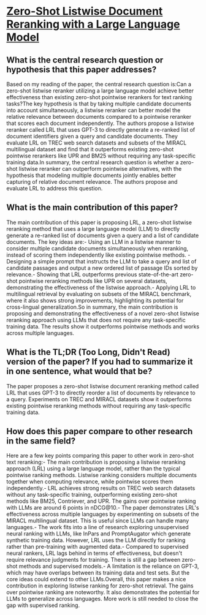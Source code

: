 # [Zero-Shot Listwise Document Reranking with a Large Language Model](https://arxiv.org/abs/2305.02156)

## What is the central research question or hypothesis that this paper addresses?

Based on my reading of the paper, the central research question is:Can a zero-shot listwise reranker utilizing a large language model achieve better effectiveness than existing zero-shot pointwise rerankers for text ranking tasks?The key hypothesis is that by taking multiple candidate documents into account simultaneously, a listwise reranker can better model the relative relevance between documents compared to a pointwise reranker that scores each document independently. The authors propose a listwise reranker called LRL that uses GPT-3 to directly generate a re-ranked list of document identifiers given a query and candidate documents. They evaluate LRL on TREC web search datasets and subsets of the MIRACL multilingual dataset and find that it outperforms existing zero-shot pointwise rerankers like UPR and BM25 without requiring any task-specific training data.In summary, the central research question is whether a zero-shot listwise reranker can outperform pointwise alternatives, with the hypothesis that modeling multiple documents jointly enables better capturing of relative document relevance. The authors propose and evaluate LRL to address this question.


## What is the main contribution of this paper?

The main contribution of this paper is proposing LRL, a zero-shot listwise reranking method that uses a large language model (LLM) to directly generate a re-ranked list of documents given a query and a list of candidate documents. The key ideas are:- Using an LLM in a listwise manner to consider multiple candidate documents simultaneously when reranking, instead of scoring them independently like existing pointwise methods. - Designing a simple prompt that instructs the LLM to take a query and list of candidate passages and output a new ordered list of passage IDs sorted by relevance.- Showing that LRL outperforms previous state-of-the-art zero-shot pointwise reranking methods like UPR on several datasets, demonstrating the effectiveness of the listwise approach.- Applying LRL to multilingual retrieval by evaluating on subsets of the MIRACL benchmark, where it also shows strong improvements, highlighting its potential for cross-lingual generalization.So in summary, the main contribution is proposing and demonstrating the effectiveness of a novel zero-shot listwise reranking approach using LLMs that does not require any task-specific training data. The results show it outperforms pointwise methods and works across multiple languages.


## What is the TL;DR (Too Long, Didn't Read) version of the paper? If you had to summarize it in one sentence, what would that be?

The paper proposes a zero-shot listwise document reranking method called LRL that uses GPT-3 to directly reorder a list of documents by relevance to a query. Experiments on TREC and MIRACL datasets show it outperforms existing pointwise reranking methods without requiring any task-specific training data.


## How does this paper compare to other research in the same field?

Here are a few key points comparing this paper to other work in zero-shot text reranking:- The main contribution is proposing a listwise reranking approach (LRL) using a large language model, rather than the typical pointwise ranking methods. Listwise ranking considers multiple documents together when computing relevance, while pointwise scores them independently.- LRL achieves strong results on TREC web search datasets without any task-specific training, outperforming existing zero-shot methods like BM25, Contriever, and UPR. The gains over pointwise ranking with LLMs are around 6 points in nDCG@10.- The paper demonstrates LRL's effectiveness across multiple languages by experimenting on subsets of the MIRACL multilingual dataset. This is useful since LLMs can handle many languages.- The work fits into a line of research exploring unsupervised neural ranking with LLMs, like InPars and PromptAugator which generate synthetic training data. However, LRL uses the LLM directly for ranking rather than pre-training with augmented data.- Compared to supervised neural rankers, LRL lags behind in terms of effectiveness, but doesn't require relevance judgments for training. There is still a gap between zero-shot methods and supervised models.- A limitation is the reliance on GPT-3, which may have overlaps between its training data and test sets. But the core ideas could extend to other LLMs.Overall, this paper makes a nice contribution in exploring listwise ranking for zero-shot retrieval. The gains over pointwise ranking are noteworthy. It also demonstrates the potential for LLMs to generalize across languages. More work is still needed to close the gap with supervised ranking.
